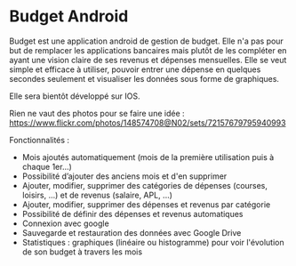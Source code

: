 # Budget Android
Budget est une application android de gestion de budget.
Elle n'a pas pour but de remplacer les applications bancaires mais plutôt de les compléter en ayant une vision claire de ses revenus et dépenses mensuelles.
Elle se veut simple et efficace à utiliser, pouvoir entrer une dépense en quelques secondes seulement et visualiser les données sous forme de graphiques.

Elle sera bientôt développé sur IOS.

Rien ne vaut des photos pour se faire une idée :
https://www.flickr.com/photos/148574708@N02/sets/72157679795940993

Fonctionnalités :
- Mois ajoutés automatiquement (mois de la première utilisation puis à chaque 1er...)
- Possibilité d’ajouter des anciens mois et d'en supprimer
- Ajouter, modifier, supprimer des catégories de dépenses (courses, loisirs, ...) et de revenus (salaire, APL, ...)
- Ajouter, modifier, supprimer des dépenses et revenus par catégorie
- Possibilité de définir des dépenses et revenus automatiques
- Connexion avec google
- Sauvegarde et restauration des données avec Google Drive
- Statistiques : graphiques (linéaire ou histogramme) pour voir l'évolution de son budget à travers les mois